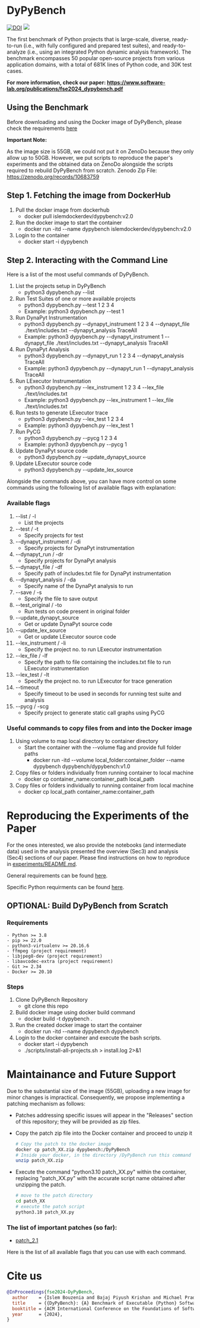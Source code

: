 # DyPyBench
[![DOI](https://zenodo.org/badge/DOI/10.5281/zenodo.10683759.svg)](https://zenodo.org/records/10683759)
[<img src="https://img.shields.io/badge/dockerhub-DyPyBench-blue.svg?logo=Docker">](https://hub.docker.com/r/islemdockerdev/dypybench)

The first benchmark of Python projects that is large-scale, diverse, ready-to-run (i.e., with fully configured and prepared test suites), and
ready-to-analyze (i.e., using an integrated Python dynamic analysis framework). The benchmark encompasses
50 popular open-source projects from various application domains, with a total of 681K lines of Python code,
and 30K test cases.

**For more information, check our paper:
https://www.software-lab.org/publications/fse2024_dypybench.pdf**

## Using the Benchmark

Before downloading and using the Docker image of DyPyBench, please check the requirements [here](./REQUIREMENTS.md)

**Important Note:** 

As the image size is 55GB, we could not put it on ZenoDo because they only allow up to 50GB. 
However, we put scripts to reproduce the paper's experiments and the obtained data on ZenoDo alongside the scripts required to rebuild DyPyBench from scratch.
Zenodo Zip File: https://zenodo.org/records/10683759

## Step 1. Fetching the image from DockerHub

1. Pull the docker image from dockerhub
    - docker pull islemdockerdev/dypybench:v2.0
2. Run the docker image to start the container
    - docker run -itd --name dypybench islemdockerdev/dypybench:v2.0
3. Login to the container
    - docker start -i dypybench

## Step 2. Interacting with the Command Line
Here is a list of the most useful commands of DyPyBench.

1. List the projects setup in DyPyBench
    - python3 dypybench.py --list
2. Run Test Suites of one or more available projects
    - python3 dypybench.py --test 1 2 3 4
    - Example: python3 dypybench.py --test 1
2. Run DynaPyt Instrumentation
    - python3 dypybench.py --dynapyt_instrument 1 2 3 4 --dynapyt_file ./text/includes.txt --dynapyt_analysis TraceAll
    - Example: python3 dypybench.py --dynapyt_instrument 1 --dynapyt_file ./text/includes.txt --dynapyt_analysis TraceAll
3. Run DynaPyt Analysis
    - python3 dypybench.py --dynapyt_run 1 2 3 4 --dynapyt_analysis TraceAll
    - Example: python3 dypybench.py --dynapyt_run 1 --dynapyt_analysis TraceAll
4. Run LExecutor Instrumentation
    - python3 dypybench.py --lex_instrument 1 2 3 4 --lex_file ./text/includes.txt
    - Example: python3 dypybench.py --lex_instrument 1 --lex_file ./text/includes.txt
5. Run tests to generate LExecutor trace
    - python3 dypybench.py --lex_test 1 2 3 4
    - Example: python3 dypybench.py --lex_test 1
6. Run PyCG
    - python3 dypybench.py --pycg 1 2 3 4
    - Example: python3 dypybench.py --pycg 1
7. Update DynaPyt source code
    - python3 dypybench.py --update_dynapyt_source
8. Update LExecutor source code
    - python3 dypybench.py --update_lex_source

Alongside the commands above, you can have more control on some commands using the following list of available flags with explanation:

### Available flags
1. --list / -l 
    - List the projects
2. --test / -t
    - Specify projects for test
3. --dynapyt_instrument / -di
    - Specify projects for DynaPyt instrumentation
4. --dynapyt_run / -dr
    - Specify projects for DynaPyt analysis 
5. --dynapyt_file / -df
    - Specify path of includes.txt file for DynaPyt instrumentation
6. --dynapyt_analysis / -da
    - Specify name of the DynaPyt analysis to run
7. --save / -s
    - Specify the file to save output
8. --test_original / -to
    - Run tests on code present in original folder
9. --update_dynapyt_source
    - Get or update DynaPyt source code
10. --update_lex_source
    - Get or update LExecutor source code
11. --lex_instrument / -li
    - Specify the project no. to run LExecutor instrumentation
12. --lex_file / -lf
    - Specify the path to file containing the includes.txt file to run LExecutor instrumentation
13. --lex_test / -lt
    - Specify the project no. to run LExecutor for trace generation
14. --timeout
    - Specify timeout to be used in seconds for running test suite and analysis
15. --pycg / -scg
    - Specify project to generate static call graphs using PyCG

### Useful commands to copy files from and into the Docker image
1. Using volume to map local directory to container directory
    - Start the container with the --volume flag and provide full folder paths
        - docker run -itd --volume local_folder:container_folder --name dypybench dypybench/dypybench:v1.0
2. Copy files or folders individually from running container to local machine
    - docker cp container_name:container_path local_path 
3. Copy files or folders individually to running container from local machine
    - docker cp local_path container_name:container_path

# Reproducing the Experiments of the Paper
For the ones interested, we also provide the notebooks (and intermediate data) used in the analysis presented the overview (Sec3) and analysis (Sec4) sections of our paper. Please find instructions on how to reproduce in [experiments/README.md](experiments/README.md).

General requirements can be found [here](./REQUIREMENTS.md).

Specific Python requirments can be found [here](./experiments/requirements.txt).


## OPTIONAL: Build DyPyBench from Scratch

### Requirements
    - Python >= 3.8
    - pip >= 22.0
    - python3-virtualenv >= 20.16.6
    - ffmpeg (project requirement)
    - libjpeg8-dev (project requirement)
    - libavcodec-extra (project requirement)
    - Git >= 2.34
    - Docker >= 20.10

### Steps
1. Clone DyPyBench Repository
    - git clone this repo
2. Build docker image using docker build command
    - docker build -t dypybench .
3. Run the created docker image to start the container
    - docker run -itd --name dypybench dypybench
4. Login to the docker container and execute the bash scripts.
    - docker start -i dypybench
    - ./scripts/install-all-projects.sh > install.log 2>&1

# Maintainance and Future Support
Due to the substantial size of the image (55GB), uploading a new image for minor changes is impractical. Consequently, we propose implementing a patching mechanism as follows:

- Patches addressing specific issues will appear in the "Releases" section of this repository; they will be provided as zip files.
    
- Copy the patch zip file into the Docker container and proceed to unzip it

    ```bash
    # Copy the patch to the docker image
    docker cp patch_XX.zip dypybench:/DyPyBench
    # Inside your docker, in the directory /DyPyBench run this command
    unzip patch_XX.zip
    ```
    
- Execute the command "python3.10 patch_XX.py" within the container, replacing "patch_XX.py" with the accurate script name obtained after unzipping the patch.
    ```bash
    # move to the patch directory
    cd patch_XX
    # execute the patch script
    python3.10 patch_XX.py
    ```

### The list of important patches (so far):
* [patch_2.1](https://github.com/sola-st/DyPyBench/releases/tag/v2.1.0)

Here is the list of all available flags that you can use with each command.

# Cite us
```bibtex
@InProceedings{fse2024-DyPyBench,
  author    = {Islem Bouzenia and Bajaj Piyush Krishan and Michael Pradel},
  title     = {{DyPyBench}: {A} Benchmark of Executable {Python} Software},
  booktitle = {ACM International Conference on the Foundations of Software Engineering (FSE)},
  year      = {2024},
}
```
